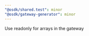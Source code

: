 ```yaml
---
"@osdk/shared.test": minor
"@osdk/gateway-generator": minor
---
```


Use readonly for arrays in the gateway
